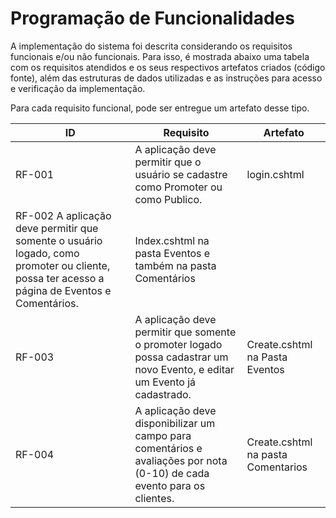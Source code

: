 # Programação de Funcionalidades

A implementação do sistema foi descrita considerando os requisitos funcionais e/ou não funcionais. Para isso, é mostrada abaixo uma tabela com os requisitos atendidos e os seus respectivos artefatos criados (código fonte), além das estruturas de dados utilizadas e as instruções para acesso e verificação da implementação.

Para cada requisito funcional, pode ser entregue um artefato desse tipo.

| ID  | Requisito  | Artefato |
|----|-----------------------------------------|----|
| RF-001 | A aplicação deve permitir que o usuário se cadastre como Promoter ou como Publico. | login.cshtml | 
| RF-002 A aplicação deve permitir que somente o usuário logado, como promoter ou cliente, possa ter acesso a página de Eventos e Comentários. | Index.cshtml na pasta Eventos e também na pasta Comentários|
| RF-003 | A aplicação deve permitir que somente o promoter logado possa cadastrar um novo Evento, e editar um Evento já cadastrado. | Create.cshtml na Pasta Eventos |
| RF-004 | A aplicação deve disponibilizar um campo para comentários e avaliações por nota (0-10) de cada evento para os clientes. | Create.cshtml na pasta Comentarios|
